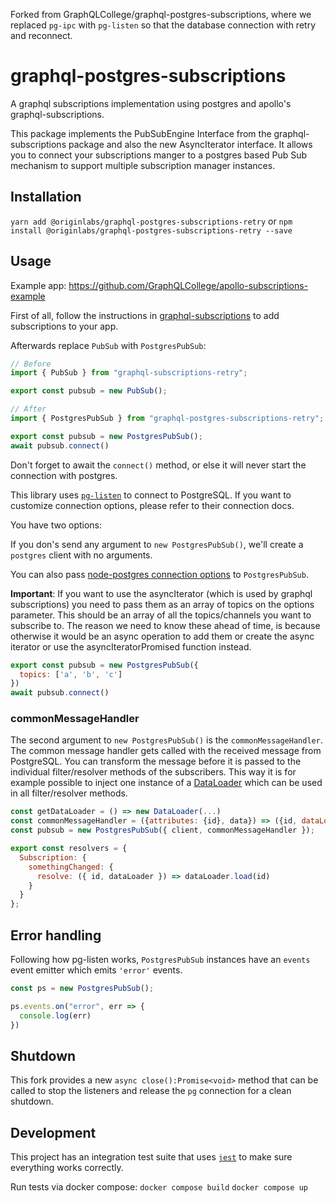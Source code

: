 Forked from GraphQLCollege/graphql-postgres-subscriptions, where we replaced `pg-ipc` with `pg-listen` so that the database connection with retry and reconnect.

# graphql-postgres-subscriptions

A graphql subscriptions implementation using postgres and apollo's graphql-subscriptions.

This package implements the PubSubEngine Interface from the graphql-subscriptions package and also the new AsyncIterator interface. It allows you to connect your subscriptions manger to a postgres based Pub Sub mechanism to support multiple subscription manager instances.

## Installation

`yarn add @originlabs/graphql-postgres-subscriptions-retry` or `npm install @originlabs/graphql-postgres-subscriptions-retry --save`

## Usage

Example app: https://github.com/GraphQLCollege/apollo-subscriptions-example

First of all, follow the instructions in [graphql-subscriptions](https://github.com/apollographql/graphql-subscriptions) to add subscriptions to your app.

Afterwards replace `PubSub` with `PostgresPubSub`:

```js
// Before
import { PubSub } from "graphql-subscriptions-retry";

export const pubsub = new PubSub();
```

```js
// After
import { PostgresPubSub } from "graphql-postgres-subscriptions-retry";

export const pubsub = new PostgresPubSub();
await pubsub.connect()
```

Don't forget to await the `connect()` method, or else it will never start the connection with postgres.

This library uses [`pg-listen`](https://www.npmjs.com/package/pg-listen) to connect to PostgreSQL. If you want to customize connection options, please refer to their connection docs.

You have two options:

If you don's send any argument to `new PostgresPubSub()`, we'll create a `postgres` client with no arguments.

You can also pass [node-postgres connection options](https://node-postgres.com/features/connecting#programmatic) to `PostgresPubSub`.

**Important**: If you want to use the asyncIterator (which is used by graphql subscriptions) you need to pass them as an array of topics on the options parameter. This should be an array of all the topics/channels you want to subscribe to. The reason we need to know these ahead of time, is because otherwise it would be an async operation to add them or create the async iterator or use the asyncIteratorPromised function instead.

```js
export const pubsub = new PostgresPubSub({
  topics: ['a', 'b', 'c']
})
await pubsub.connect()
```

### commonMessageHandler

The second argument to `new PostgresPubSub()` is the `commonMessageHandler`. The common message handler gets called with the received message from PostgreSQL.
You can transform the message before it is passed to the individual filter/resolver methods of the subscribers.
This way it is for example possible to inject one instance of a [DataLoader](https://github.com/facebook/dataloader) which can be used in all filter/resolver methods.

```javascript
const getDataLoader = () => new DataLoader(...)
const commonMessageHandler = ({attributes: {id}, data}) => ({id, dataLoader: getDataLoader()})
const pubsub = new PostgresPubSub({ client, commonMessageHandler });
```

```javascript
export const resolvers = {
  Subscription: {
    somethingChanged: {
      resolve: ({ id, dataLoader }) => dataLoader.load(id)
    }
  }
};
```

## Error handling

Following how pg-listen works, `PostgresPubSub` instances have an `events` event emitter which emits `'error'` events.

```js
const ps = new PostgresPubSub();

ps.events.on("error", err => {
  console.log(err)
})
```
## Shutdown

This fork provides a new `async close():Promise<void>` method that can be called to stop the listeners and release the `pg` connection for a clean shutdown.

## Development

This project has an integration test suite that uses [`jest`](https://facebook.github.io/jest/) to make sure everything works correctly.

Run tests via docker compose:
`docker compose build`
`docker compose up`
